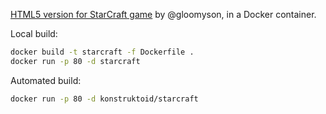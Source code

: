 [HTML5 version for StarCraft game](https://github.com/gloomyson/StarCraft) by @gloomyson, in a Docker container.  

Local build:
```sh
docker build -t starcraft -f Dockerfile .
docker run -p 80 -d starcraft
```

Automated build:
```sh
docker run -p 80 -d konstruktoid/starcraft
```
